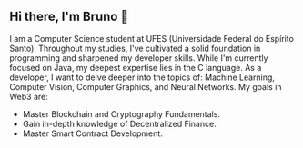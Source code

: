 ## Hi there, I'm Bruno 👋

I am a Computer Science student at UFES (Universidade Federal do Espírito Santo). Throughout my studies, I've cultivated a solid foundation in programming and sharpened my developer skills. While I'm currently focused on Java, my deepest expertise lies in the C language. As a developer, I want to delve deeper into the topics of: Machine Learning, Computer Vision, Computer Graphics, and Neural Networks. 
My goals in Web3 are:
-  Master Blockchain and Cryptography Fundamentals.
-  Gain in-depth knowledge of Decentralized Finance.
-  Master Smart Contract Development.

